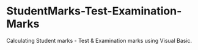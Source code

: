 # StudentMarks-Test-Examination-Marks
Calculating Student marks - Test &amp; Examination marks using Visual Basic.
